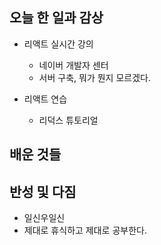 ## 오늘 한 일과 감상

- 리액트 실시간 강의

  - 네이버 개발자 센터
  - 서버 구축, 뭐가 뭔지 모르겠다.

- 리액트 연습
  - 리덕스 튜토리얼

## 배운 것들

## 반성 및 다짐

- 일신우일신
- 제대로 휴식하고 제대로 공부한다.
